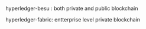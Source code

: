 
hyperledger-besu :  both private and public blockchain

hyperledger-fabric: entterprise level private blockchain